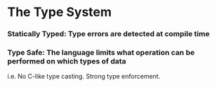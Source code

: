 # The Type System

### __Statically Typed__: Type errors are detected at compile time

### __Type Safe__: The language limits what operation can be performed on which types of data

i.e. No C-like type casting. Strong type enforcement.
